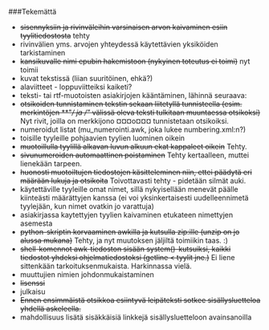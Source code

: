 ###Tekemättä
 * ~~sisennyksiin ja rivinväleihin varsinaisen arvon kaivaminen esiin tyylitiedostosta~~ tehty
 * rivinvälien yms. arvojen yhteydessä käytettävien yksiköiden tarkistaminen
 * ~~kansikuvalle nimi epubin hakemistoon (nykyinen toteutus ei toimi)~~ nyt toimii
 * kuvat tekstissä (liian suuritöinen, ehkä?)
 * alaviitteet - loppuviitteiksi kaiketi?
 * teksti- tai rtf-muotoisten asiakirjojen kääntäminen, lähinnä seuraava:
 * ~~otsikoiden tunnistaminen tekstin sekaan liitetyllä tunnisteella (esim. merkintöjen **"*/ ja */*"* välissä oleva teksti tulkitaan muuntaessa otsikoksi)~~ Nyt rivit, joilla on merkkijono ¤¤¤o¤¤¤ tunnistetaan otsikoiksi.
 * numeroidut listat (mu_numerointi.awk, joka lukee numbering.xml:n?)
 * toisille tyyleille pohjaavien tyylien luominen oikein
 * ~~muotoillulla tyylillä alkavan luvun alkuun ekat kappaleet oikein~~ Tehty.
 * ~~sivunumeroiden automaattinen poistaminen~~ Tehty kertaalleen, muttei lienekään tarpeen.
 * ~~huonosti muotoiltujen tiedostojen käsitteleminen niin, ettei päädytä eri määrään lukuja ja otsikoita~~ Toivottavasti tehty - pidetään silmät auki.
 * käytettäville tyyleille omat nimet, sillä nykyisellään menevät päälle kiinteästi määrättyjen kanssa (ei voi yksinkertaisesti uudelleennimetä tyylejään, kun nimet ovatkin jo varattuja)
 * asiakirjassa kaytettyjen tyylien kaivaminen etukateen nimettyjen asemesta
 * ~~python-skriptin korvaaminen awkilla ja kutsulla zip:ille (unzip on jo alussa mukana)~~ Tehty, ja nyt muutoksen jäljiltä toimiikin taas. :)
 * ~~shell-komennot awk-tiedoston sisään system()-kutsuiksi, kaikki tiedostot yhdeksi ohjelmatiedostoksi (getline < tyylit jne.)~~ Ei liene sittenkään tarkoituksenmukaista. Harkinnassa vielä.
 * muuttujien nimien johdonmukaistaminen
 * ~~lisenssi~~
 * julkaisu
 * ~~Ennen ensimmäistä otsikkoa esiintyvä leipäteksti sotkee sisällysluetteloa yhdellä askeleella.~~
 * mahdollisuus lisätä sisäkkäisiä linkkejä sisällysluetteloon avainsanoilla